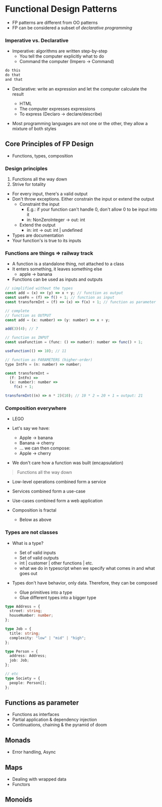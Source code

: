 # Functional Design Patterns

- FP patterns are different from OO patterns
- FP can be considered a subset of _declarative programming_

### Imperative vs. Declarative

- Imperative: algorithms are written step-by-step
  - You tell the computer explicitly what to do
  - Command the computer (Impero -> Command)

```txt
do this
do that
and that
```

- Declarative: write an expression and let the computer calculate the result

  - HTML
  - The computer expresses expressions
  - To express (Declaro -> declare/describe)

- Most programming languages are not one or the other, they allow a mixture of both styles

## Core Principles of FP Design

- Functions, types, composition

### Design principles

1. Functions all the way down
2. Strive for totality

- For every input, there's a valid output
- Don't throw exceptions. Either constrain the input or extend the output
  - Constraint the input
    - E.g.: if your function can't handle 0, don't allow 0 to be input into it
    - in: NonZeroInteger -> out: int
  - Extend the output
    - in: int -> out: int | undefined
- Types are documentation
- Your function's is true to its inputs

### Functions are things => railway track

- A function is a standalone thing, not attached to a class
- It enters something, it leaves something else
  - apple -> banana
- Functions can be used as inputs and outputs

```js
// simplified without the types
const add = (x) => (y) => x + y; // function as output
const useFn = (f) => f() + 1; // function as input
const transformInt = (f) => (x) => f(x) + 1; // function as parameter

// complete
// function as OUTPUT
const add = (x: number) => (y: number) => x + y;

add(3)(4); // 7

// function as INPUT
const useFunction = (func: () => number): number => func() + 1;

useFunction(() => 10); // 11

// function as PARAMETERS (higher-order)
type IntFn = (n: number) => number;

const transformInt =
  (f: IntFn) =>
  (x: number): number =>
    f(x) + 1;

transformInt((n) => n * 2)(10); // 10 * 2 = 20 + 1 = output: 21
```

### Composition everywhere

- LEGO
- Let's say we have:

  - Apple -> banana
  - Banana -> cherry
  - ... we can then compose:
  - Apple -> cherry

- We don't care how a function was built (encapsulation)

> Functions all the way down

- Low-level operations combined form a service
- Services combined form a use-case
- Use-cases combined form a web application

- Composition is fractal
  - Below as above

### Types are not classes

- What is a type?

  - Set of valid inputs
  - Set of valid outputs
  - int | customer | other functions | etc.
  - what we do in typescript when we specify what comes in and what goes out

- Types don't have behavior, only data. Therefore, they can be composed
  - Glue primitives into a type
  - Glue different types into a bigger type

```ts
type Address = {
  street: string;
  houseNumber: number;
};

type Job = {
  title: string;
  complexity: "low" | "mid" | "high";
};

type Person = {
  address: Address;
  job: Job;
};

// etc
type Society = {
  people: Person[];
};
```

## Functions as parameter

- Functions as interfaces
- Partial application & dependency injection
- Continuations, chaining & the pyramid of doom

## Monads

- Error handling, Async

## Maps

- Dealing with wrapped data
- Functors

## Monoids

<!-- 8:37 -->
